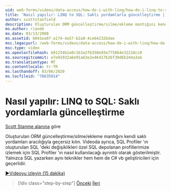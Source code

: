 ```yaml
---
uid: web-forms/videos/data-access/how-do-i-with-linq/how-do-i-linq-to-sql-updating-with-stored-procedures
title: 'Nasıl yapılır: LINQ to SQL: Saklı yordamlarla güncelleştirme | Microsoft Docs'
author: scottstanfield
description: Oluşturulan ORM güncelleştirme/silme/ekleme mantığını kendi saklı yordamları aracılığıyla geçersiz kılın. Videoda ayrıca SQL Profiler 'ın nasıl kullanılacağı ayrıntılı olarak gösterilir...
ms.author: riande
ms.date: 03/13/2008
ms.assetid: b041ea07-a174-4a57-b2a8-4ce64232bdae
msc.legacyurl: /web-forms/videos/data-access/how-do-i-with-linq/how-do-i-linq-to-sql-updating-with-stored-procedures
msc.type: video
ms.openlocfilehash: b91234b1e0c163a2f6350e93e775864e32218cc0
ms.sourcegitcommit: e7e91932a6e91a63e2e46417626f39d6b244a3ab
ms.translationtype: MT
ms.contentlocale: tr-TR
ms.lasthandoff: 03/06/2020
ms.locfileid: "78635914"
---
```

# <a name="how-do-i-linq-to-sql-updating-with-stored-procedures"></a>Nasıl yapılır: LINQ to SQL: Saklı yordamlarla güncelleştirme

[Scott Stanme alanına](https://github.com/scottstanfield) göre

Oluşturulan ORM güncelleştirme/silme/ekleme mantığını kendi saklı yordamları aracılığıyla geçersiz kılın. Videoda ayrıca, SQL Profiler 'ın oluşturulan SQL 'deki değişiklikleri özel SQL depolanan profillerimize izlemek için SQL Profiler 'ın nasıl kullanılacağı ayrıntılı olarak gösterilmiştir. Yalnızca SQL yazarken aynı teknikler hem hem de C# vb geliştiricileri için geçerlidir.

[&#9654;Videoyu izleyin (15 dakika)](https://channel9.msdn.com/Blogs/ASP-NET-Site-Videos/how-do-i-linq-to-sql-updating-with-stored-procedures)

> [!div class="step-by-step"]
> [Önceki](how-do-i-linq-to-sql-using-stored-procedures.md)
> [İleri](how-do-i-linq-to-sql-executing-arbitrary-sql.md)
